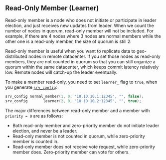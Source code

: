 Read-Only Member (Learner)
--------------------------

Read-only member is a node who does not initiate or participate in leader election, and just receives new updates from leader. When we count the number of nodes in quorum, read-only member will not be included. For example, if there are 4 nodes where 3 nodes are normal members while the other one is a read-only member, the size of quorum is still 2.

Read-only member is useful when you want to replicate data to geo-distributed nodes in remote datacenter. If you set those nodes as read-only members, they are not counted in quorum so that you can still organize a quorum within the same datacenter, which keeps commit latency relatively low. Remote nodes will catch-up the leader eventually.

To make a member read-only, you need to set `learner_` flag to `true`, when you generate [`srv_config`](../include/libnuraft/srv_config.hxx):
```C++
srv_config normal_member(1, 0, "10.10.10.1:12345", "", false);
srv_config       learner(2, 0, "10.10.10.2:12345", "", true);
```

The major differences between read-only member and a member with `priority = 0` are as follows:

* Both read-only member and zero-priority member do not initiate leader election, and never be a leader.
* Read-only member is not counted in quorum, while zero-priority member is counted in.
* Read-only member does not receive vote request, while zero-priority member does. Zero-priority member can vote for others.

